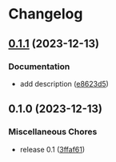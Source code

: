 # Changelog

## [0.1.1](https://github.com/snakemake/snakemake-storage-plugin-ftp/compare/v0.1.0...v0.1.1) (2023-12-13)


### Documentation

* add description ([e8623d5](https://github.com/snakemake/snakemake-storage-plugin-ftp/commit/e8623d5ac26ce365d673be6a43133a34fc0b0807))

## 0.1.0 (2023-12-13)


### Miscellaneous Chores

* release 0.1 ([3ffaf61](https://github.com/snakemake/snakemake-storage-plugin-ftp/commit/3ffaf61379fcac579ee5ceb3ec377382c9212f9b))
